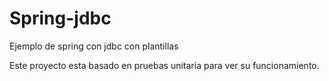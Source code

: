 # Spring-jdbc
Ejemplo de spring con jdbc con plantillas

Este proyecto esta basado en pruebas unitaria para ver su funcionamiento.
